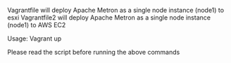 Vagrantfile will deploy Apache Metron as a single node instance (node1) to esxi
Vagrantfile2 will deploy Apache Metron as a single node instance (node1) to AWS EC2

Usage:
Vagrant up

Please read the script before running the above commands
